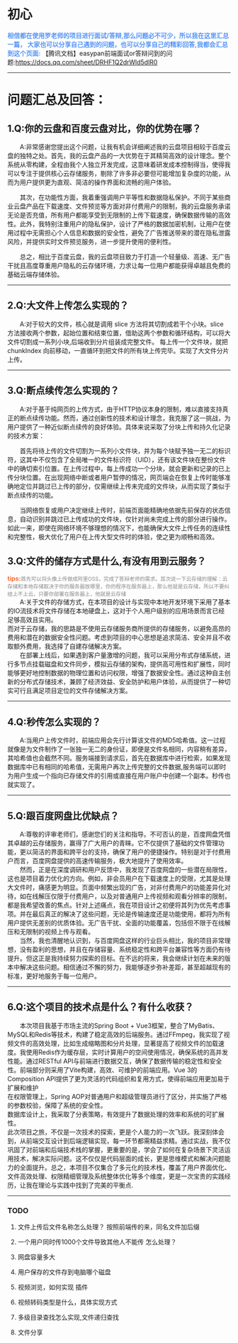 # 初心
<span style="font-weight:bolder; color:#5393F6">相信都在使用罗老师的项目进行面试/答辩,那么问题必不可少，所以我在这里汇总一篇，
大家也可以分享自己遇到的问题，也可以分享自己的精彩回答,我都会汇总到这个页面:</span>
【腾讯文档】easypan前端面试or答辩问到的问题:https://docs.qq.com/sheet/DRHF1Q2drWld5dlR0


***

# 问题汇总及回答：
## 1.Q:你的云盘和百度云盘对比，你的优势在哪？
&emsp;&emsp;A:非常感谢您提出这个问题，让我有机会详细阐述我的云盘项目相较于百度云盘的独特之处。首先，我的云盘产品的一大优势在于其精简高效的设计理念。整个系统从零构建，全程由我个人独立开发完成，这意味着研发成本控制得当，使得我可以专注于提供核心云存储服务，剔除了许多非必要但可能增加复杂度的功能，从而为用户提供更为直观、简洁的操作界面和流畅的用户体验。

&emsp;&emsp;其次，在功能性方面，我着重强调用户平等性和数据隐私保护。不同于某些商业云盘产品在下载速度、文件预览等方面对非付费用户的限制，我的云盘服务承诺无论是否充值，所有用户都能享受到无限制的上传下载速度，确保数据传输的高效性。此外，我特别注重用户的隐私保护，设计了严格的数据加密机制，让用户在使用过程中无需担心个人信息和数据的安全性，避免了广告推送带来的潜在隐私泄露风险，并提供实时文件预览服务，进一步提升使用的便利性。

&emsp;&emsp;总之，相比于百度云盘，我的云盘项目致力于打造一个轻量级、高速、无广告干扰且高度尊重用户隐私的云存储环境，力求让每一位用户都能获得卓越且免费的基础云端存储体验。

***

## 2.Q:大文件上传怎么实现的？
&emsp;&emsp;A:对于较大的文件，核心就是调用 slice 方法将其切割成若干个小块。slice 方法接收两个参数，起始位置和结束位置，借助这两个参数和循环结构，可以将大文件切割成一系列小块,后端收到分片组装成完整文件。
每上传一个文件块，就把 chunkIndex 向前移动，一直循环到把文件的所有块上传完毕。实现了大文件分片上传。

***

## 3.Q:断点续传怎么实现的？
&emsp;&emsp;A:对于基于纯网页的上传方式，由于HTTP协议本身的限制，难以直接支持真正的断点续传功能。然而，通过创新性的技术和设计理念，我克服了这一挑战，为用户提供了一种近似断点续传的良好体验。具体来说采取了分块上传和持久化记录的技术方案：

&emsp;&emsp;首先将待上传的文件切割为一系列小文件块，并为每个块赋予独一无二的标识符，这其中不仅包含了全局唯一的文件标识符（UID），还有该文件块在整份文件中的确切索引位置。在上传过程中，每上传成功一个分块，就会更新和记录的已上传分块位置。在出现网络中断或者用户暂停的情况，网页端会在恢复上传时能够准确地定位并跳过已上传的部分，仅需继续上传未完成的文件块，从而实现了类似于断点续传的功能。<br>

&emsp;&emsp;当网络恢复或用户决定继续上传时，前端页面能精确地依据先前保存的状态信息，自动识别并跳过已上传成功的文件块，仅针对尚未完成上传的部分进行操作。如此一来，即使在网络环境不够理想的情况下，也能确保大文件上传任务的连续性和完整性，极大优化了用户在上传大型文件时的体验，使之更为顺畅和高效。
## 3.Q:文件的储存方式是什么,有没有用到云服务？
<span style="font-weight:bolder; color:#FE6C37">tips:</span><span style="color:#898989; font-size: smaller;" >首先可以将头像上传做成阿里OSS，完成了答辩老师的需求。其次说一下云存储的理解：云存储和本地存储取决于你的服务器放哪里，你的程序在服务器上，那么他就是云存储，所以不要纠结上不上云，只要你部署在服务器上，他就是云存储</span><br>
&emsp;&emsp;A:关于文件的存储方式，在本项目的设计与实现中本地开发环境下采用了基本的IO流技术将文件存储在本地硬盘上，这对于个人用户级别的应用场景而言已经足够高效且实用。<br>
而对于云存储，我的思路是不使用云存储服务商所提供的存储服务，以避免高昂的费用和潜在的数据安全性问题。考虑到项目的中心思想是追求简洁、安全并且不收取额外费用，我选择了自建存储解决方案。<br>
&emsp;&emsp;在部署上线后，如果遇到客户量激增的问题，我可以采用分布式存储系统，进行多节点挂载磁盘和文件同步，模拟云存储的架构，提供高可用性和扩展性，同时能够更好地控制数据的物理位置和访问权限，增强了数据安全性。通过这种自主创新的分布式存储技术，兼顾了经济效益、安全防护和用户体验，从而提供了一种切实可行且满足项目定位的文件存储解决方案。<br>

***

## 4.Q:秒传怎么实现的？
&emsp;&emsp;A:当用户上传文件时，前端应用会先行计算该文件的MD5哈希值。这一过程就像是为文件制作了一张独一无二的身份证，即便是文件名相同，内容稍有差异，其哈希值也会截然不同。服务端接到请求后，首先在数据库中进行检索，如果发现数据库中已有相同的哈希值，无需用户再次上传完整的文件数据,服务端可以即时为用户生成一个指向已存储文件的引用或直接在用户账户中创建一个副本。秒传也就实现了。

***

## 5.Q:跟百度网盘比优缺点？
&emsp;&emsp;A:尊敬的评审老师们，感谢您们的关注和指导。不可否认的是，百度网盘凭借其卓越的云存储服务，赢得了广大用户的青睐。它不仅提供了基础的文件管理功能，更以简洁的界面和跨平台的支持，确保了用户的便捷操作。特别是对于付费用户而言，百度网盘提供的高速传输服务，极大地提升了使用效率。<br>
&emsp;&emsp;然而，正是在深度调研和用户反馈中，我发现了百度网盘的一些潜在局限性，这也是项目着力优化的方向。例如，非会员用户在下载速度上的受限，尤其是处理大文件时，痛感更为明显。页面中频繁出现的广告，对非付费用户的功能差异化对待，如在线解压仅限于付费用户，以及对普通用户上传视频和观看分辨率的限制，都是我希望改善的焦点。针对上述痛点，我在项目设计之初便将其列为优先考虑事项。并在最后真正的解决了这些问题，无论是传输速度还是功能使用，都将为所有用户提供无差别的优质体验。无广告干扰、全面的功能覆盖，包括但不限于在线解压和无限制的视频上传与观看。<br>
&emsp;&emsp;当然，我也清醒地认识到，与百度网盘这样的行业巨头相比，我的项目非常理想，没有盈利的思想，并且在存储容量、系统稳定性和跨平台兼容性等方面仍有待提升。但这正是我持续努力探索的目标。在不远的将来，我会继续计划在未来的版本中解决这些问题。相信通过不懈的努力，我能够逐步弥补差距，甚至超越现有的标准，更好地服务于每一位用户。

***

## 6.Q:这个项目的技术点是什么？有什么收获？
&emsp;&emsp;本次项目我基于市场主流的Spring Boot + Vue3框架，整合了MyBatis、MySQL和Redis等技术，构建了稳定高效的后端服务。通过FFmpeg，我实现了视频文件的高效处理，比如生成缩略图和分片处理，显著提高了视频文件的加载速度。我使用Redis作为缓存层，实时计算用户的空间使用情况，确保系统的高并发性能。通过RESTful API与前端进行数据交互，确保了数据传输的稳定性和安全性。前端部分则采用了Vite构建，高效、可维护的前端应用。Vue 3的Composition API提供了更为灵活的代码组织和复用方式，使得前端应用更加易于扩展和维护<br>
在权限管理上，Spring AOP对普通用户和超级管理员进行了区分，并实施了严格的参数校验，保障了系统的安全性。<br>
数据库设计上，我采取了分表策略，有效提升了数据处理的效率和系统的可扩展性。<br>
此次项目之旅，不仅是一次技术的探索，更是个人能力的一次飞跃。我深刻体会到，从前端交互设计到后端逻辑实现，每一环节都需精益求精。通过实战，我不仅巩固了对前端和后端技术栈的掌握，更重要的是，学会了如何在复杂场景下灵活运用技术，解决实际问题。这不仅仅是代码层面的成长，更是思维模式和解决问题能力的全面提升。总之，本项目不仅集合了多元化的技术栈，覆盖了用户界面优化、文件高效处理、权限精细管理及系统整体优化等多个维度，更是一次宝贵的实践经历，让我在理论与实践中找到了完美的平衡点.
***

### TODO
1. 文件上传后文件名称怎么处理？
    按照前端传的来，同名文件加后缀
2. 一个用户同时传1000个文件导致其他人不能传 怎么处理？
   
3. 网盘容量多大
   
4. 用户保存的文件存到电脑哪个磁盘 
   
5. 视频浏览，如何实现
   插件
6. 视频转码类型是什么，具体实现方式
   
7. 多级目录查找怎么实现,文件递归查找
   
8.  文件分享
